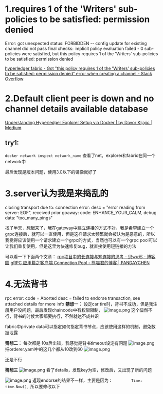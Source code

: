 
# 1.requires 1 of the 'Writers' sub-policies to be satisfied: permission denied
Error: got unexpected status: FORBIDDEN -- config update for existing channel did not pass final checks: implicit policy evaluation failed - 0 sub-policies were satisfied, but this policy requires 1 of the 'Writers' sub-policies to be satisfied: permission denied


[hyperledger fabric - Got "this policy requires 1 of the 'Writers' sub-policies to be satisfied: permission denied" error when creating a channel - Stack Overflow](https://stackoverflow.com/questions/59498185/got-this-policy-requires-1-of-the-writers-sub-policies-to-be-satisfied-permi)


# 2.Default client peer is down and no channel details available database
[Understanding Hyperledger Explorer Setup via Docker | by Davor Kljajic | Medium](https://medium.com/@dakljajic/understanding-hyperledger-explorer-setup-via-docker-6af845fcb82e)
## try1:
`docker network inspect network_name`
查看了net，explorer和fabric在同一个network中

最后发现是版本问题，使用3.0以下的镜像就好了

# 3.server认为我是来捣乱的

closing transport due to: connection error: desc = "error reading from server: EOF", received prior goaway: code: ENHANCE_YOUR_CALM, debug data: "too_many_pings"



找了半天，想起来了，我在gateway中建立连接的方式不对，我是希望建立一个grpc连接后，就可以一直使用，但是这样请求太频繁就会被认为是恶意的，所以我觉得应该使用一个请求建立一个grpc的方式，当然也可以有一个grpc pool可以让我们重复使用，但是这里为快速修复bug，就直接使用短链接的方法

可以看一下下面两个文章：
[rpc项目中的长连接与短连接的思考 - 思wu邪 - 博客园](https://www.cnblogs.com/swx123/p/17754469.html)
[gRPC 应用篇之客户端 Connection Pool - 熊喵君的博客 | PANDAYCHEN](https://pandaychen.github.io/2020/10/03/DO-WE-NEED-GRPC-CLIENT-POOL/)


# 4.无法背书
rpc error: code = Aborted desc = failed to endorse transaction, see attached details for more info
**猜想一：**
设定car tire时，背书不成功，但是我注册用户没问题，最后发现chaincode中有权限限制，
![image.png](https://mypictures-1308119878.cos.ap-shanghai.myqcloud.com/Obsidian_notebook/202411110013017.png)
这个显然不行，背书的时候大家都要执行，不然就达不成共识

fabric中private data可以指定如何指定背书节点，应该使用这样的机制，避免数据泄露

**猜想二：**
每次都是 10s后出错，我感觉是背书timeout设定有问题
![image.png](https://mypictures-1308119878.cos.ap-shanghai.myqcloud.com/Obsidian_notebook/202411110141952.png)
把orderer.yaml中的这几个都从10改到60
![image.png](https://mypictures-1308119878.cos.ap-shanghai.myqcloud.com/Obsidian_notebook/202411110146067.png)

还是不行

**猜想三**
![image.png](https://mypictures-1308119878.cos.ap-shanghai.myqcloud.com/Obsidian_notebook/202411110909815.png)
看了details，发现key为空，修改后，又出现了新的问题

![image.png](https://mypictures-1308119878.cos.ap-shanghai.myqcloud.com/Obsidian_notebook/202411110911711.png)
返现endorse的结果不一样，主要是因为：
`        Time:     time.Now(),`
所以要修改以下